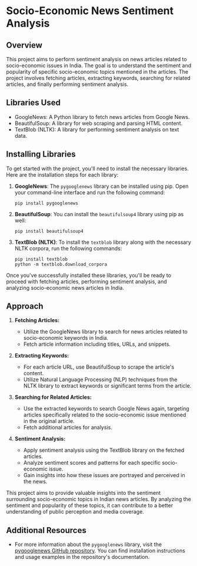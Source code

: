 
# Socio-Economic News Sentiment Analysis

## Overview
This project aims to perform sentiment analysis on news articles related to socio-economic issues in India. The goal is to understand the sentiment and popularity of specific socio-economic topics mentioned in the articles. The project involves fetching articles, extracting keywords, searching for related articles, and finally performing sentiment analysis.

## Libraries Used
- GoogleNews: A Python library to fetch news articles from Google News.
- BeautifulSoup: A library for web scraping and parsing HTML content.
- TextBlob (NLTK): A library for performing sentiment analysis on text data.

## Installing Libraries
To get started with the project, you'll need to install the necessary libraries. Here are the installation steps for each library:

1. **GoogleNews**:
   The `pygooglenews` library can be installed using pip. Open your command-line interface and run the following command:

   ```
   pip install pygooglenews
   ```

2. **BeautifulSoup**:
   You can install the `beautifulsoup4` library using pip as well:

   ```
   pip install beautifulsoup4
   ```

3. **TextBlob (NLTK)**:
   To install the `textblob` library along with the necessary NLTK corpora, run the following commands:

   ```
   pip install textblob
   python -m textblob.download_corpora
   ```

Once you've successfully installed these libraries, you'll be ready to proceed with fetching articles, performing sentiment analysis, and analyzing socio-economic news articles in India.

## Approach
1. **Fetching Articles:**
   - Utilize the GoogleNews library to search for news articles related to socio-economic keywords in India.
   - Fetch article information including titles, URLs, and snippets.

2. **Extracting Keywords:**
   - For each article URL, use BeautifulSoup to scrape the article's content.
   - Utilize Natural Language Processing (NLP) techniques from the NLTK library to extract keywords or significant terms from the article.

3. **Searching for Related Articles:**
   - Use the extracted keywords to search Google News again, targeting articles specifically related to the socio-economic issue mentioned in the original article.
   - Fetch additional articles for analysis.

4. **Sentiment Analysis:**
   - Apply sentiment analysis using the TextBlob library on the fetched articles.
   - Analyze sentiment scores and patterns for each specific socio-economic issue.
   - Gain insights into how these issues are portrayed and perceived in the news.

This project aims to provide valuable insights into the sentiment surrounding socio-economic topics in Indian news articles. By analyzing the sentiment and popularity of these topics, it can contribute to a better understanding of public perception and media coverage.

## Additional Resources
- For more information about the `pygooglenews` library, visit the [pygooglenews GitHub repository](https://github.com/kotartemiy/pygooglenews). You can find installation instructions and usage examples in the repository's documentation.
